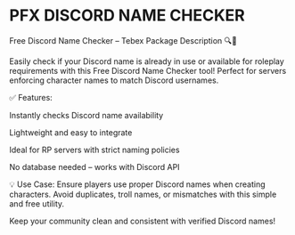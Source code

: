 # PFX DISCORD NAME CHECKER
Free Discord Name Checker – Tebex Package Description 🔍💬

Easily check if your Discord name is already in use or available for roleplay requirements with this Free Discord Name Checker tool! Perfect for servers enforcing character names to match Discord usernames.

✅ Features:

Instantly checks Discord name availability

Lightweight and easy to integrate

Ideal for RP servers with strict naming policies

No database needed – works with Discord API

💡 Use Case:
Ensure players use proper Discord names when creating characters. Avoid duplicates, troll names, or mismatches with this simple and free utility.

Keep your community clean and consistent with verified Discord names!

